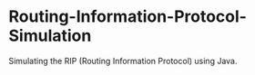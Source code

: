 # Routing-Information-Protocol-Simulation
Simulating the RIP (Routing Information Protocol) using Java.
